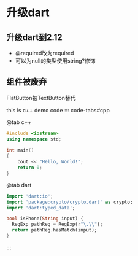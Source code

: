# 升级dart

## 升级dart到2.12

- @required改为required
- 可以为null的类型使用string?修饰

## 组件被废弃

FlatButton被TextButton替代

this is c++ demo code
::: code-tabs#cpp

@tab c++

```cpp
#include <iostream>
using namespace std;
 
int main() 
{
    cout << "Hello, World!";
    return 0;
}
```

@tab dart

```dart
import 'dart:io';
import 'package:crypto/crypto.dart' as crypto;
import 'dart:typed_data';

bool isPhone(String input) {
  RegExp pathReg = RegExp(r"\.\\");
  return pathReg.hasMatch(input);
}
```

:::
